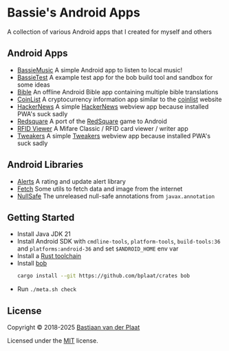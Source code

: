 # Bassie's Android Apps

A collection of various Android apps that I created for myself and others

## Android Apps

-   [BassieMusic](bin/bassiemusic/) A simple Android app to listen to local music!
-   [BassieTest](bin/bassietest/) A example test app for the bob build tool and sandbox for some ideas
-   [Bible](bin/bible/) An offline Android Bible app containing multiple bible translations
-   [CoinList](bin/coinlist/) A cryptocurrency information app similar to the [coinlist](https://github.com/bplaat/coinlist) website
-   [HackerNews](bin/hackernews/) A simple [HackerNews](https://news.ycombinator.com/) webview app because installed PWA's suck sadly
-   [Redsquare](bin/redsquare/) A port of the [RedSquare](https://github.com/plaatsoft/redsquare) game to Android
-   [RFID Viewer](bin/rfidviewer/) A Mifare Classic / RFID card viewer / writer app
-   [Tweakers](bin/tweakers/) A simple [Tweakers](https://tweakers.net/) webview app because installed PWA's suck sadly

## Android Libraries

-   [Alerts](lib/alerts/) A rating and update alert library
-   [Fetch](lib/fetch/) Some utils to fetch data and image from the internet
-   [NullSafe](lib/nullsafe/) The unreleased null-safe annotations from `javax.annotation`

## Getting Started

-   Install Java JDK 21
-   Install Android SDK with `cmdline-tools`, `platform-tools`, `build-tools:36` and `platforms:android-36` and set `$ANDROID_HOME` env var
-   Install a [Rust toolchain](https://rustup.rs/)
-   Install [bob](https://github.com/bplaat/crates/tree/master/bin/bob)
    ```sh
    cargo install --git https://github.com/bplaat/crates bob
    ```
-   Run `./meta.sh check`

## License

Copyright © 2018-2025 [Bastiaan van der Plaat](https://github.com/bplaat)

Licensed under the [MIT](LICENSE) license.
